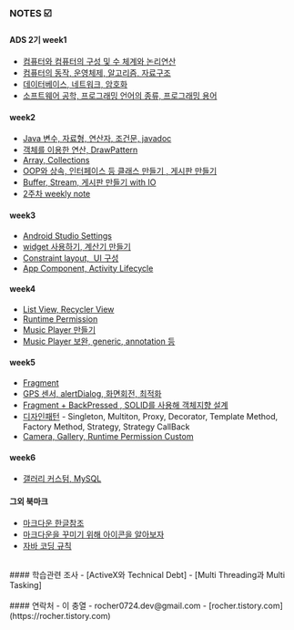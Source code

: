 


### NOTES :ballot_box_with_check:

#### ADS 2기  week1
 - [컴퓨터와 컴퓨터의 구성 및 수 체계와 논리연산]
 - [컴퓨터의 동작, 운영체제, 알고리즘, 자료구조]
 - [데이터베이스, 네트워크, 암호화]
 - [소프트웨어 공학, 프로그래밍 언어의 종류, 프로그래밍 용어]

#### week2
 - [Java 변수, 자료형, 연산자, 조건문, javadoc]
 - [객체를 이용한 연산, DrawPattern]
 - [Array, Collections]
 - [OOP와 상속, 인터페이스 등 클래스 만들기 , 게시판 만들기]
 - [Buffer, Stream, 게시판 만들기 with IO]
 - [2주차 weekly note]

#### week3
 - [Android Studio Settings]
 - [widget 사용하기, 계산기 만들기]
 - [Constraint layout,  UI 구성]
 - [App Component, Activity Lifecycle]
 
#### week4
 - [List View, Recycler View]
 - [Runtime Permission]
 - [Music Player 만들기]
 - [Music Player 보완, generic, annotation 등 ]

#### week5
 - [Fragment]
 - [GPS 센서, alertDialog, 화면회전, 최적화]
 - [Fragment + BackPressed , SOLID를 사용해 객체지향 설계]
 - [디자인패턴] - Singleton, Multiton, Proxy, Decorator, Template Method, Factory Method, Strategy, Strategy CallBack
 - [Camera, Gallery, Runtime Permission Custom]

#### week6
 - [갤러리 커스텀, MySQL]


#### 그외 북마크
 - [마크다운 한글참조]
 - [마크다운을 꾸미기 위해 아이콘을 알아보자]
 - [자바 코딩 규칙]


<br/>
#### 학습관련 조사
 - [ActiveX와 Technical Debt]
 - [Multi Threading과 Multi Tasking]

<br/>
  

<br/>
#### 연락처
 - 이 충열
 - rocher0724.dev@gmail.com
 - [rocher.tistory.com](https://rocher.tistory.com)
<br/>  



[컴퓨터와 컴퓨터의 구성 및 수 체계와 논리연산]: <https://github.com/Rocher0724/FC_ADS_LEECHOONGYUL/blob/master/class/170110.pdf>
[컴퓨터의 동작, 운영체제, 알고리즘, 자료구조]: <https://github.com/Rocher0724/FC_ADS_LEECHOONGYUL/blob/master/class/170111.pdf>
[데이터베이스, 네트워크, 암호화]: <https://github.com/Rocher0724/FC_ADS_LEECHOONGYUL/blob/master/class/170112.pdf>
[소프트웨어 공학, 프로그래밍 언어의 종류, 프로그래밍 용어]: <https://github.com/Rocher0724/FC_ADS_LEECHOONGYUL/blob/master/class/170113.pdf>

[Java 변수, 자료형, 연산자, 조건문, javadoc]: <https://github.com/Rocher0724/FC_ADS_LEECHOONGYUL/blob/master/class/170116.md>
[객체를 이용한 연산, DrawPattern]: <https://github.com/Rocher0724/FC_ADS_LEECHOONGYUL/blob/master/class/170117.md>
[Array, Collections]: <https://github.com/Rocher0724/FC_ADS_LEECHOONGYUL/blob/master/class/170118.md>
[OOP와 상속, 인터페이스 등 클래스 만들기 , 게시판 만들기]: <https://github.com/Rocher0724/FC_ADS_LEECHOONGYUL/blob/master/class/170119.md>
[Buffer, Stream, 게시판 만들기 with IO]:<https://github.com/Rocher0724/FC_ADS_LEECHOONGYUL/blob/master/class/170120.md>
[2주차 weekly note]:<https://github.com/Rocher0724/FC_ADS_LEECHOONGYUL/blob/master/class/170121.md>


[Android Studio Settings]:<https://github.com/Rocher0724/FC_ADS_LEECHOONGYUL/blob/master/class/170123.md>
[widget 사용하기, 계산기 만들기]:<https://github.com/Rocher0724/FC_ADS_LEECHOONGYUL/blob/master/class/170124.md>
[Constraint layout,  UI 구성]:<https://github.com/Rocher0724/FC_ADS_LEECHOONGYUL/blob/master/class/170125.md>
[App Component, Activity Lifecycle]:<https://github.com/Rocher0724/FC_ADS_LEECHOONGYUL/blob/master/class/170126.md>

[List View, Recycler View]:<https://github.com/Rocher0724/FC_ADS_LEECHOONGYUL/blob/master/class/170131.md>
[Runtime Permission]:<https://github.com/Rocher0724/FC_ADS_LEECHOONGYUL/blob/master/class/170201.md>
[Music Player 만들기]:<https://github.com/Rocher0724/FC_ADS_LEECHOONGYUL/blob/master/class/170202.md>
[Music Player 보완, generic, annotation 등 ]:<https://github.com/Rocher0724/FC_ADS_LEECHOONGYUL/blob/master/class/170203.md>

[Fragment]:<https://github.com/Rocher0724/FC_ADS_LEECHOONGYUL/blob/master/class/170206.md>
[GPS 센서, alertDialog, 화면회전, 최적화]:<https://github.com/Rocher0724/FC_ADS_LEECHOONGYUL/blob/master/class/170207.md>
[Fragment + BackPressed , SOLID를 사용해 객체지향 설계]:<https://github.com/Rocher0724/FC_ADS_LEECHOONGYUL/blob/master/class/170208.md>
[디자인패턴]:<https://github.com/Rocher0724/FC_ADS_LEECHOONGYUL/blob/master/class/170209.md>
[Camera, Gallery, Runtime Permission Custom]:<https://github.com/Rocher0724/FC_ADS_LEECHOONGYUL/blob/master/class/170210.md>

[갤러리 커스텀, MySQL]:<https://github.com/Rocher0724/FC_ADS_LEECHOONGYUL/blob/master/class/170213.md>

[어떤 회사가 있는지 알아보자]: <https://github.com/Rocher0724/FC_ADS_LEECHOONGYUL/blob/master/class/company_search.md>

[마크다운 한글참조]: <https://www.evernote.com/shard/s3/sh/128acb97-d3c5-4eda-aa1b-c71ecd2f3a15/54a14ebd5d4ce7507bf78e5af640d0e9>
[마크다운을 꾸미기 위해 아이콘을 알아보자]: <https://github.com/scotch-io/All-Github-Emoji-Icons>
[자바 코딩 규칙]: <https://github.com/Rocher0724/FC_ADS_LEECHOONGYUL/blob/master/class/JavaCodeConventions.pdf>

[ActiveX와 Technical Debt]: <https://github.com/fastcampus-school/computer_basic_assignment_171q/blob/master/170111/a.choongyul.lee/homework0111.md>
[Multi Threading과 Multi Tasking]: <https://goo.gl/7CCHOj>
